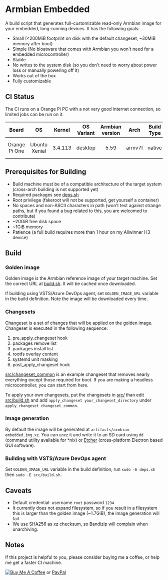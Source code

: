 # Armbian Embedded

A build script that generates full-customizable read-only Armbian image for your embedded, long-running devices. It has the following goals:

* Small (<200MiB footprint on disk with the default changeset, ~30MiB memory after boot)
* Simple (No bloatware that comes with Armbian you won't need for a embedded microcontroller)
* Stable
* No writes to the system disk (so you don't need to worry about power loss or manually powering off it)
* Works out of the box
* Fully customizable

## CI Status

The CI runs on a Orange Pi PC with a not very good internet connection, so limited jobs can be run on it.

| Board | OS | Kernel | OS Variant | Armbian version | Arch | Build Type | Status |
| :---: | :---: | :---: | :---: | :---: | :---: | :---: | :---: |
| Orange Pi One | Ubuntu Xenial | 3.4.113 | desktop | 5.59 | armv7l | native | [![Build Status](https://dev.azure.com/nekomimiswitch/General/_apis/build/status/Armbian%20Embedded%20Reference%20Image%20(armv7l))](https://dev.azure.com/nekomimiswitch/General/_build/latest?definitionId=18) |

## Prerequisites for Building

* Build machine must be of a compatible architecture of the target system (cross-arch building is not supported yet)
* Required packages see [deps.sh](deps.sh)
* Root privilege (fakeroot will not be supported, get yourself a container)
* No spaces and non-ASCII characters in path (won't test against strange paths, but if you found a bug related to this, you are welcomed to contribute)
* ~20GiB free disk space
* ~1GiB memory
* Patience (a full build requires more than 1 hour on my Allwinner H3 device)

## Build

### Golden image

Golden image is the Armbian reference image of your target machine. Set the correct URL at [build.sh](build.sh#L6). It will be cached once downloaded.

If building using VSTS/Azure DevOps agent, set `GOLDEN_IMAGE_URL` variable in the build definition. Note the image will be downloaded every time.

### Changesets

Changeset is a set of changes that will be applied on the golden image. Changeset is executed in the following sequence:

1. pre_apply_changeset hook
2. packages remove list
3. packages install list
4. rootfs overlay content
5. systemd unit masking
6. post_apply_changeset hook

[src/changeset_common](src/changeset_common) is an example changeset that removes nearly everything except those required for boot. If you are making a headless microcontroller, you can start from here. 

To apply your own changesets, put the changesets in [src/](src/) than edit [src/build.sh](src/build.sh) and add `apply_changeset your_changeset_directory` under `apply_changeset changeset_common`.

### Image generation

By default the image will be generated at `artifacts/armbian-embedded.img.xz`. You can `unxz` it and write it to an SD card using `dd` (command utility available for \*nix) or [Etcher](https://etcher.io/) (cross-platform Electron based GUI software).

### Building with VSTS/Azure DevOps agent

Set `GOLDEN_IMAGE_URL` variable in the build definition, run `sudo -E deps.sh` then `sudo -E src/build.sh`.

## Caveats

* Default credential: username `root` password `1234`
* It currently does not expand filesystem, so if you result in a filesystem this is larger than the golden image (~1.7GiB), the image generation will fail.
* We use SHA256 as xz checksum, so Bandizip will complain when unarchiving.

## Notes

If this project is helpful to you, please consider buying me a coffee, or help me get a faster CI machine.

[![Buy Me A Coffee](https://www.buymeacoffee.com/assets/img/custom_images/orange_img.png)](https://www.buymeacoffee.com/Jamesits) or [PayPal](https://paypal.me/Jamesits)
